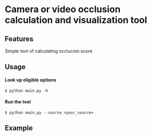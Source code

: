 # Camera or video occlusion calculation and visualization tool

## Features

Simple tool of calculating occlucion score

## Usage

#### Look up eligible options
```
$ python main.py -h
```

#### Run the tool
```
$ python main.py --source <your_source>
```

## Example